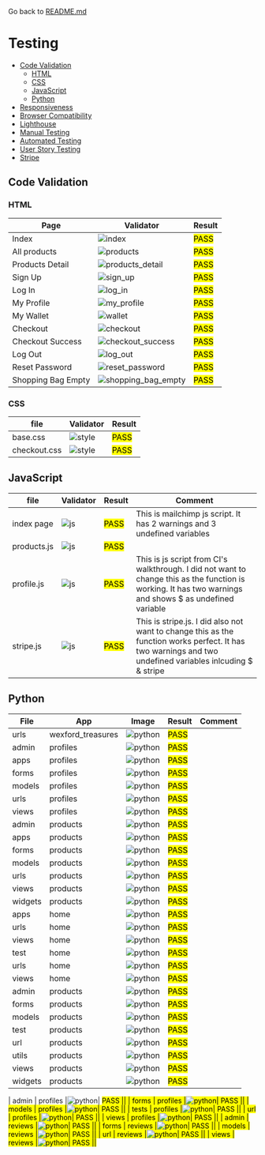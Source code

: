 Go back to [README.md](/README.md)

# Testing
- [Code Validation](#code-validation)
    - [HTML](#html)
    - [CSS](#css)
    - [JavaScript](#JavaScript)
    - [Python](#python)
- [Responsiveness](#Responsiveness)
- [Browser Compatibility](#browser-compatibility)
- [Lighthouse](#Lighthouse)
- [Manual Testing](#manual-testing)
- [Automated Testing](#automated-testing)
- [User Story Testing](#user-story-testing)
- [Stripe](#stripe)

## Code Validation
### HTML
|Page|Validator|Result|
| --- | --- | --- |
| Index |![index](./assets/testing/html/index_html_checker.png) | <mark>PASS<mark> |
| All products |![products](./assets/testing/html/products_page_html_checker.png) | <mark>PASS<mark> |
| Products Detail|![products_detail](./assets/testing/html/products_detail_html_chekcer.png) | <mark>PASS<mark> |
| Sign Up |![sign_up](./assets/testing/html/sign_up_html_checker.png) | <mark>PASS<mark> |
| Log In |![log_in](./assets/testing/html/log_in_html_checker.png) | <mark>PASS<mark> |
| My Profile |![my_profile](./assets/testing/html/my_profile_html_checker.png) | <mark>PASS<mark> |
| My Wallet |![wallet](./assets/testing/html/my_wallet_html_checker.png) | <mark>PASS<mark> |
| Checkout |![checkout](./assets/testing/html/checkout_html_checker.png) | <mark>PASS<mark> |
| Checkout Success |![checkout_success](./assets/testing/html/checkout_success_html_checker.png) | <mark>PASS<mark> |
| Log Out |![log_out](./assets/testing/html/log_out_html_checker.png) | <mark>PASS<mark> |
| Reset Password|![reset_password](/assets/testing/html/password_reset_html_checker.png) | <mark>PASS<mark> |
| Shopping Bag Empty |![shopping_bag_empty](./assets/testing/html/shopping_bag_empty_html_checker.png) | <mark>PASS<mark> |

### CSS
|file|Validator|Result|
| --- | --- | --- |
| base.css |![style](./assets/testing/css/base_css_css_checker.png) | <mark>PASS<mark> |
| checkout.css |![style](./assets/testing/css/checkout_css_checker.png) | <mark>PASS<mark> |

## JavaScript
|file|Validator|Result|Comment|
| --- | --- | --- |----|
| index page |![js](./assets/testing/js/index_js_checker.png) | <mark>PASS<mark> |This is mailchimp js script. It has 2 warnings and 3 undefined variables|
| products.js |![js](./assets/testing/js/products_js_checker.png) | <mark>PASS<mark> ||
| profile.js |![js](./assets/testing/js/profiles_js_checker.png) | <mark>PASS<mark> |This is js script from CI's walkthrough. I did not want to change this as the function is working. It has two warnings and shows $ as undefined variable |
| stripe.js |![js](./assets/testing/js/stripe_js_checker.png) | <mark>PASS<mark> |This is stripe.js. I did also not want to change this as the function works perfect. It has two warnings and two undefined variables inlcuding $ & stripe |

## Python

|File|App|Image|Result|Comment|
| --- |----| --- | --- |----|
| urls | wexford_treasures |![python](./assets/testing/python/wexford_treasures_main_urls_pep8.png) | <mark>PASS<mark> ||
| admin | profiles |![python](./assets/testing/python/profiles_admin_pep8.png) | <mark>PASS<mark> ||
| apps | profiles |![python](./assets/testing/python/profile_apps_pep8.png) | <mark>PASS<mark> ||
| forms | profiles |![python](./assets/testing/python/profiles_forms_pep8.png) | <mark>PASS<mark> ||
| models | profiles |![python](./assets/testing/python/profiles_models_pep8.png) | <mark>PASS<mark> ||
| urls | profiles |![python](./assets/testing/python/profiles_urls_pep8.png) | <mark>PASS<mark> ||
| views | profiles |![python](./assets/testing/python/profiles_views_pep8.png) | <mark>PASS<mark> ||
| admin | products |![python](./assets/testing/python/products_admin_pep8.png) | <mark>PASS<mark> ||
| apps | products |![python](./assets/testing/python/products_apps_pep8.png) | <mark>PASS<mark> ||
| forms | products |![python](./assets/testing/python/products_forms_pep8.png) | <mark>PASS<mark> ||
| models | products |![python](./assets/testing/python/products_models_pep8.png) | <mark>PASS<mark> ||
| urls | products |![python](./assets/testing/python/products_urls_pep8.png) | <mark>PASS<mark> ||
| views | products |![python](./assets/testing/python/products_views_pep8.png) | <mark>PASS<mark> ||
| widgets | products |![python](/assets/testing/python/products_widgets_pep8.png) | <mark>PASS<mark> ||
| apps | home |![python](./assets/testing/python/home_apps-pep8.png) | <mark>PASS<mark> ||
| urls | home |![python](./assets/testing/python/home_urls_pep8.png) | <mark>PASS<mark> ||
| views | home |![python](./assets/testing/python/home_views_pep8.png) | <mark>PASS<mark> ||
| test | home |![python](./assets/readme-images/testing/python/home-tests.PNG) | <mark>PASS<mark> ||
| urls | home |![python](./assets/readme-images/testing/python/home-urls.PNG) | <mark>PASS<mark> ||
| views | home |![python](./assets/readme-images/testing/python/home-views.PNG) | <mark>PASS<mark> ||
| admin | products |![python](./assets/readme-images/testing/python/products-admin.PNG )| <mark>PASS<mark> ||
| forms | products |![python](./assets/readme-images/testing/python/products-forms.PNG )| <mark>PASS<mark> ||
| models | products |![python](./assets/readme-images/testing/python/products-models.PNG )| <mark>PASS<mark> ||
| test | products |![python](./assets/readme-images/testing/python/products-test.PNG )| <mark>PASS<mark> ||
| url | products |![python](./assets/readme-images/testing/python/products-urls.PNG )| <mark>PASS<mark> ||
| utils | products |![python](./assets/readme-images/testing/python/products-utils.PNG )| <mark>PASS<mark> ||
| views | products |![python](./assets/readme-images/testing/python/products-views.PNG )| <mark>PASS<mark> ||
| widgets | products |![python](./assets/readme-images/testing/python/products-widgets.PNG )| <mark>PASS<mark> ||

| admin | profiles |![python](./assets/readme-images/testing/python/profiles-admin.PNG )| <mark>PASS<mark> ||
| forms | profiles |![python](./assets/readme-images/testing/python/profiles-forms.PNG )| <mark>PASS<mark> ||
| models | profiles |![python](./assets/readme-images/testing/python/profiles-models.PNG )| <mark>PASS<mark> ||
| tests | profiles |![python](./assets/readme-images/testing/python/profiles-tests.PNG )| <mark>PASS<mark> ||
| url | profiles |![python](./assets/readme-images/testing/python/profiles-urls.PNG )| <mark>PASS<mark> ||
| views | profiles |![python](./assets/readme-images/testing/python/profiles-views.PNG )| <mark>PASS<mark> ||
| admin | reviews |![python](./assets/readme-images/testing/python/reviews-admin.PNG )| <mark>PASS<mark> ||
| forms | reviews |![python](./assets/readme-images/testing/python/reviews-forms.PNG )| <mark>PASS<mark> ||
| models | reviews |![python](./assets/readme-images/testing/python/reviews-models.PNG )| <mark>PASS<mark> ||
| url | reviews |![python](./assets/readme-images/testing/python/profiles-urls.PNG )| <mark>PASS<mark> ||
| views | reviews |![python](./assets/readme-images/testing/python/profiles-views.PNG )| <mark>PASS<mark> ||